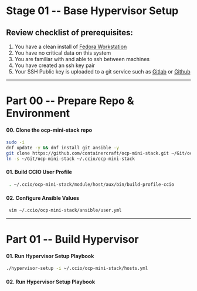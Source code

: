 # Stage 01 -- Base Hypervisor Setup
## Review checklist of prerequisites:
1. You have a clean install of [Fedora Workstation](https://getfedora.org/en/workstation/)
2. You have no critical data on this system
3. You are familiar with and able to ssh between machines
4. You have created an ssh key pair
5. Your SSH Public key is uploaded to a git service such as [Gitlab](https://gitlab.com/) or [Github](https://github.com/)
    
--------------------------------------------------------------------------------
# Part 00 -- Prepare Repo & Environment
#### 00\. Clone the ocp-mini-stack repo
```sh
sudo -i 
dnf update -y && dnf install git ansible -y
git clone https://github.com/containercraft/ocp-mini-stack.git ~/Git/ocp-mini-stack
ln -s ~/Git/ocp-mini-stack ~/.ccio/ocp-mini-stack
```
#### 01\. Build CCIO User Profile
```sh
 . ~/.ccio/ocp-mini-stack/module/host/aux/bin/build-profile-ccio
```
#### 02\. Configure Ansible Values
```sh
 vim ~/.ccio/ocp-mini-stack/ansible/user.yml
```
--------------------------------------------------------------------------------
# Part 01 -- Build Hypervisor
#### 01\. Run Hypervisor Setup Playbook
```sh
./hypervisor-setup -i ~/.ccio/ocp-mini-stack/hosts.yml
```
#### 02\. Run Hypervisor Setup Playbook
